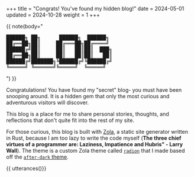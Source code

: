 +++
title = "Congrats! You've found my hidden blog!"
date = 2024-05-01
updated = 2024-10-28
weight = 1
+++

{{ note(body="

<pre>
██████╗ ██╗      ██████╗  ██████╗
██╔══██╗██║     ██╔═══██╗██╔════╝
██████╔╝██║     ██║   ██║██║  ███╗
██╔══██╗██║     ██║   ██║██║   ██║
██████╔╝███████╗╚██████╔╝╚██████╔╝
╚═════╝ ╚══════╝╚═════╝  ╚═════╝
</pre>

") }}

Congratulations! You have found my "secret" blog- you must have been snooping
around. It is a hidden gem that only the most curious and adventurous visitors
will discover.

<!-- more -->

This blog is a place for me to share personal stories, thoughts, and reflections
that don't quite fit into the rest of my site.

For those curious, this blog is built with [Zola](https://www.getzola.org/), a
static site generator written in Rust, because I am too lazy to write the code
myself (**The three chief virtues of a programmer are: Laziness, Impatience and
Hubris" - Larry Wall**). The theme is a custom Zola theme called
[`radion`](https://github.com/micahkepe/radion)
that I made based off the
[`after-dark` theme](https://github.com/getzola/after-dark).

{{ utterances()}}
